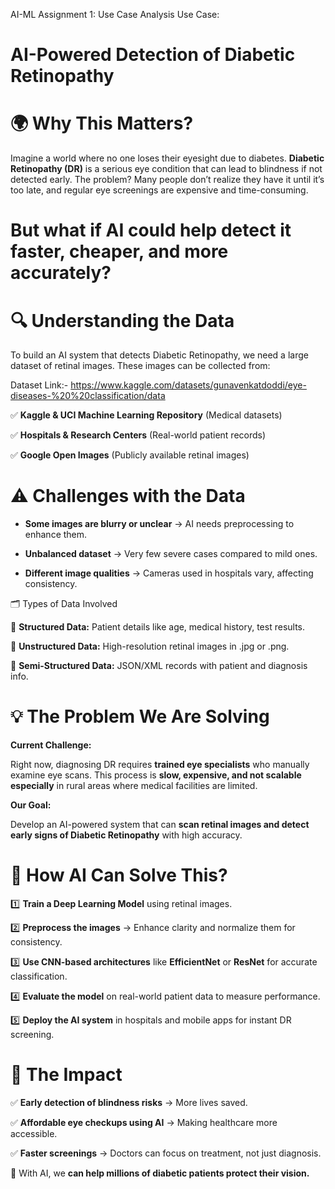 AI-ML Assignment 1: Use Case Analysis
Use Case:
# AI-Powered Detection of Diabetic Retinopathy

# 🌍 Why This Matters?
Imagine a world where no one loses their eyesight due to diabetes. **Diabetic Retinopathy (DR)** is a serious eye condition that can lead to blindness if not detected early. The problem? Many people don’t realize they have it until it’s too late, and regular eye screenings are expensive and time-consuming.

# But what if AI could help detect it faster, cheaper, and more accurately?

# 🔍 Understanding the Data
To build an AI system that detects Diabetic Retinopathy, we need a large dataset of retinal images. These images can be collected from:

Dataset Link:- https://www.kaggle.com/datasets/gunavenkatdoddi/eye-diseases-%20%20classification/data

✅ **Kaggle & UCI Machine Learning Repository** (Medical datasets)

✅ **Hospitals & Research Centers** (Real-world patient records)

✅ **Google Open Images** (Publicly available retinal images)

# ⚠️ Challenges with the Data
- **Some images are blurry or unclear** → AI needs preprocessing to enhance them.

- **Unbalanced dataset** → Very few severe cases compared to mild ones.

- **Different image qualities** → Cameras used in hospitals vary, affecting consistency.

🗂 Types of Data Involved

🔹 **Structured Data:** Patient details like age, medical history, test results.

🔹 **Unstructured Data:** High-resolution retinal images in .jpg or .png.

🔹 **Semi-Structured Data:** JSON/XML records with patient and diagnosis info.

# 💡 The Problem We Are Solving
__Current Challenge:__

Right now, diagnosing DR requires **trained eye specialists** who manually examine eye scans. This process is **slow, expensive, and not scalable especially** in rural areas where medical facilities are limited.

__Our Goal:__

Develop an AI-powered system that can **scan retinal images and detect early signs of Diabetic Retinopathy** with high accuracy.

# 🚀 How AI Can Solve This?

1️⃣ **Train a Deep Learning Model** using retinal images.

2️⃣ **Preprocess the images** → Enhance clarity and normalize them for consistency.

3️⃣ **Use CNN-based architectures** like **EfficientNet** or **ResNet** for accurate classification.

4️⃣ **Evaluate the model** on real-world patient data to measure performance.

5️⃣ **Deploy the AI system** in hospitals and mobile apps for instant DR screening.

# 🌟 The Impact
✅ **Early detection of blindness risks** → More lives saved.

✅ **Affordable eye checkups using AI** → Making healthcare more accessible.

✅ **Faster screenings** → Doctors can focus on treatment, not just diagnosis.

🔹 With AI, we **can help millions of diabetic patients protect their vision.**


